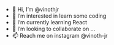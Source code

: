 - 👋 Hi, I’m @vinothjr
- 👀 I’m interested in learn some coding
- 🌱 I’m currently learning React
- 💞️ I’m looking to collaborate on ...
- 📫 Reach me on instagram @vinoth-jr

<!---
vinothjr/vinothjr is a ✨ special ✨ repository because its `README.md` (this file) appears on your GitHub profile.
You can click the Preview link to take a look at your changes.
--->

